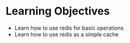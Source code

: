 # Learning Objectives
+ Learn how to use redis for basic operations
+ Learn how to use redis as a simple cache
